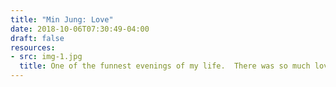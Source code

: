 ```yaml
---
title: "Min Jung: Love"
date: 2018-10-06T07:30:49-04:00
draft: false
resources:
- src: img-1.jpg
  title: One of the funnest evenings of my life.  There was so much love that night.
---
```

